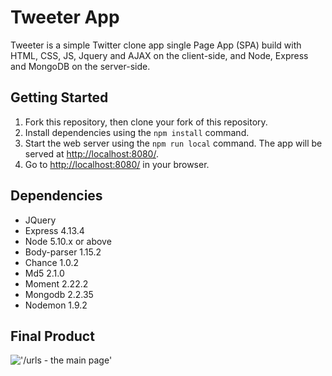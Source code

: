 # Tweeter App

Tweeter is a simple Twitter clone app single Page App (SPA) build with HTML, CSS, JS, Jquery and AJAX on the client-side, and Node, Express and MongoDB on the server-side.


## Getting Started

1. Fork this repository, then clone your fork of this repository.
2. Install dependencies using the `npm install` command.
3. Start the web server using the `npm run local` command. The app will be served at <http://localhost:8080/>.
4. Go to <http://localhost:8080/> in your browser.

## Dependencies

- JQuery 
- Express 4.13.4
- Node 5.10.x or above
- Body-parser 1.15.2
- Chance 1.0.2
- Md5 2.1.0
- Moment 2.22.2
- Mongodb 2.2.35
- Nodemon 1.9.2

## Final Product

!['/urls - the main page'](https://github.com/Pau...)